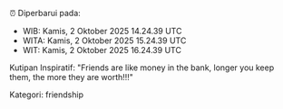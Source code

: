 ⏰ Diperbarui pada:
- WIB: Kamis, 2 Oktober 2025 14.24.39 UTC
- WITA: Kamis, 2 Oktober 2025 15.24.39 UTC
- WIT: Kamis, 2 Oktober 2025 16.24.39 UTC

Kutipan Inspiratif:
"Friends are like money in the bank, longer you keep them, the more they are worth!!!"


Kategori: friendship

